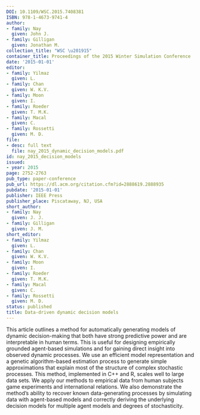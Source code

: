 ```yaml
---
DOI: 10.1109/WSC.2015.7408381
ISBN: 978-1-4673-9741-4
author:
- family: Nay
  given: John J.
- family: Gilligan
  given: Jonathan M.
collection_title: "WSC \u201915"
container_title: Proceedings of the 2015 Winter Simulation Conference
date: '2015-01-01'
editor:
- family: Yilmaz
  given: L.
- family: Chan
  given: W. K.V.
- family: Moon
  given: I.
- family: Roeder
  given: T. M.K.
- family: Macal
  given: C.
- family: Rossetti
  given: M. D.
file:
- desc: full text
  file: nay_2015_dynamic_decision_models.pdf
id: nay_2015_decision_models
issued:
- year: 2015
page: 2752-2763
pub_type: paper-conference
pub_url: https://dl.acm.org/citation.cfm?id=2888619.2888935
pubdate: '2015-01-01'
publisher: IEEE Press
publisher_place: Piscataway, NJ, USA
short_author:
- family: Nay
  given: J. J.
- family: Gilligan
  given: J. M.
short_editor:
- family: Yilmaz
  given: L.
- family: Chan
  given: W. K.V.
- family: Moon
  given: I.
- family: Roeder
  given: T. M.K.
- family: Macal
  given: C.
- family: Rossetti
  given: M. D.
status: published
title: Data-driven dynamic decision models
---
```

This article outlines a method for automatically generating models of dynamic decision-making that both have strong predictive power and are interpretable in human terms. This is useful for designing empirically grounded agent-based simulations and for gaining direct insight into observed dynamic processes. We use an efficient model representation and a genetic algorithm-based estimation process to generate simple approximations that explain most of the structure of complex stochastic processes. This method, implemented in C++ and R, scales well to large data sets. We apply our methods to empirical data from human subjects game experiments and international relations. We also demonstrate the method&#8217;s ability to recover known data-generating processes by simulating data with agent-based models and correctly deriving the underlying decision models for multiple agent models and degrees of stochasticity.
